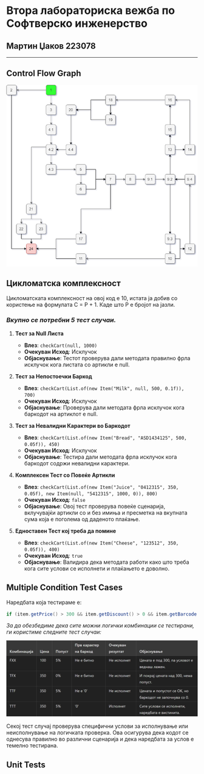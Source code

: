 # Втора лабораториска вежба по Софтверско инженерство
## Мартин Џаков 223078
<hr>

Control Flow Graph
-

![image](/images/cfg.png)


Цикломатска комплексност
-
Цикломатската комплексност на овој код е 10, истата ја добив со користење на формулата C = P + 1. Каде што P е бројот на јазли.

### _Вкупно се потребни 5 тест случаи._

1. **Тест за Null Листа**
    - **Влез**: `checkCart(null, 1000)`
    - **Очекуван Исход**: Исклучок
    - **Објаснување**: Тестот проверува дали методата правилно фрла исклучок кога листата со артикли е null.

2. **Тест за Непостоечки Баркод**
    - **Влез**: `checkCart(List.of(new Item("Milk", null, 500, 0.1f)), 700)`
    - **Очекуван Исход**: Исклучок
    - **Објаснување**: Проверува дали методата фрла исклучок кога баркодот на артиклот е null.

3. **Тест за Невалидни Карактери во Баркодот**
    - **Влез**: `checkCart(List.of(new Item("Bread", "ASD1434125", 500, 0.05f)), 450)`
    - **Очекуван Исход**: Исклучок
    - **Објаснување**: Тестира дали методата фрла исклучок кога баркодот содржи невалидни карактери.

4. **Комплексен Тест со Повеќе Артикли**
    - **Влез**: `checkCart(List.of(new Item("Juice", "0412315", 350, 0.05f), new Item(null, "5412315", 1000, 0)), 800)`
    - **Очекуван Исход**: `false`
    - **Објаснување**: Овој тест проверува повеќе сценарија, вклучувајќи артикли со и без имиња и пресметка на вкупната сума која е поголема од даденото плаќање.

5. **Едноставен Тест кој треба да помине**
    - **Влез**: `checkCart(List.of(new Item("Cheese", "123512", 350, 0.05f)), 400)`
    - **Очекуван Исход**: `true`
    - **Објаснување**: Валидира дека методата работи како што треба кога сите услови се исполнети и плаќањето е доволно.

Multiple Condition Test Cases
-
Наредбата која тестираме е:

```java
if (item.getPrice() > 300 && item.getDiscount() > 0 && item.getBarcode().charAt(0) == '0')
```
_За да обезбедиме дека сите можни логички комбинации се тестирани, ги користиме следните тест случаи:_

![image](/images/table.png)

Секој тест случај проверува специфични услови за исполнување или неисполнување на логичката проверка. Ова осигурува дека кодот се однесува правилно во различни сценарија и дека наредбата за услов е темелно тестирана.

Unit Tests
-

